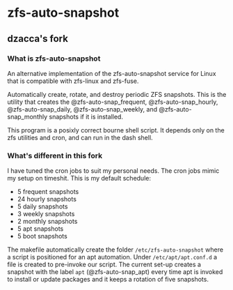 # zfs-auto-snapshot

## dzacca's fork

### What is zfs-auto-snapshot

An alternative implementation of the zfs-auto-snapshot service for Linux
that is compatible with zfs-linux and zfs-fuse.

Automatically create, rotate, and destroy periodic ZFS snapshots. This is the utility that creates the @zfs-auto-snap_frequent, @zfs-auto-snap_hourly, @zfs-auto-snap_daily, @zfs-auto-snap_weekly, and @zfs-auto-snap_monthly snapshots if it is installed.

This program is a posixly correct bourne shell script.  It depends only on the zfs utilities and cron, and can run in the dash shell.

### What's different in this fork

I have tuned the cron jobs to suit my personal needs. The cron jobs mimic my setup on timeshit. This is my default schedule:

- 5 frequent snapshots
- 24 hourly snapshots
- 5 daily snapshots
- 3 weekly snapshots
- 2 monthly snapshots
- 5 apt snapshots
- 5 boot snapshots

The makefile automatically create the folder `/etc/zfs-auto-snapshot` where  a script is positioned for an apt automation.
Under `/etc/apt/apt.conf.d` a file is created to pre-invoke our script. The current set-up creates a snapshot with the label `apt` (@zfs-auto-snap_apt) every time apt is invoked to install or update packages and it keeps a rotation of five snapshots.

